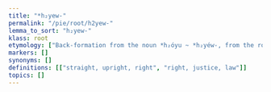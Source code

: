 ```yaml
---
title: "*h₂yew-"
permalink: "/pie/root/h2yew-"
lemma_to_sort: "h₂yew-"
klass: root
etymology: ["Back-formation from the noun *h₂óyu ~ *h₂yéw-, from the root *h₂ey- (“vital force, life”)."]
markers: []
synonyms: []
definitions: [["straight, upright, right", "right, justice, law"]]
topics: []
---
```

